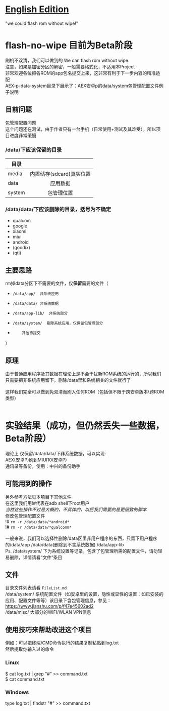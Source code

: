 # <a href="README-en.md">English Edition</a>
"we could flash rom without wipe!"

# flash-no-wipe 目前为Beta阶段
刷机不双清，我们可以做到的 We can flash rom without wipe.  
注意，如果是加密分区的解密，一般需要格式化，不适用本Project  
非常欢迎各位把各ROM的app包名提交上来，这非常有利于下一步内容的精准适配  
AEX-p-data-system目录下展示了：AEX安卓p的data/system包管理配置文件例子说明

## 目前问题

包管理配置问题  
这个问题还在测试，由于作者只有一台手机（日常使用+测试及其难受），所以项目进度非常缓慢

### /data/下应该保留的目录
| 目录      |                         |
|----------|:------------------------:|
| media    |内置储存(sdcard)真实位置   | 
| data     |应用数据                  |
| system   |包管理位置                |

### /data/data/下应该删除的目录，括号为不确定
  - qualcom
  - google
  - xiaomi
  - miui
  - android
  - (goodix)
  - (qti)

## 主要思路
rm掉data分区下不需要的文件，仅<b>保留</b>需要的文件（
-	  /data/app/  非系统应用  
-	  /data/data/ 非系统数据  
-	  /data/app-lib/  非系统部分  
-	  /data/system/  剔除系统应用，仅保留包管理部分  
-         其他待提交  
）

## 原理
由于普通应用程序及其数据在理论上是不会干扰新ROM系统的运行的，所以我们只需要把非系统应用留下，删除/data里和系统相关的文件就行了  
<br>
这样我们完全可以做到免双清而刷入任何ROM（包括但不限于跨安卓版本\跨ROM类型）  
<br>  

# 实验结果（成功，但仍然丢失一些数据，Beta阶段）
理论上 仅保留/data/data/下非系统数据，可以实现:   
AEX(安卓P)刷到MIUI10(安卓P)  
通讯录等备份，使用：中兴的备份助手  

## 可能用到的操作
另外参考方法见本项目下其他文件  
在这里我们用!#代表在adb shell下root用户  
*当然这些操作不过是大概的，不具体的，以后我们需要的是更细致的脚本*  
修改包管理配置文件  
!# ```rm -r /data/data/*android*```  
!# ```rm -r /data/data/*qualcomm*```  
<br>
一般来说，我们可以选择性删除/data区里非用户程序的东西，只留下用户程序的/data/app /data/data(删除到不含系统数据) /data/app-lib  
Ps. /data/system/ 下为系统设置等记录，包含了包管理所需的配置文件，请勿轻易删除，详情请看“文件”条目  

## 文件
目录文件列表请看	`FileList.md`  
/data/system/	 系统配置文件（如安卓里的设置，隐性或显性的设置：如已安装的应用、配置文件等等）该目录下含包管理信息，参见：https://www.jianshu.com/p/f47e45602ad2  
/data/misc/	大部分的WiFI/WLAN VPN信息  

## 使用技巧来帮助改进这个项目
例如：可以把终端/CMD命令执行的结果复制粘贴到log.txt  
然后提取你输入过的命令  
### Linux
$ cat log.txt | grep "#" >> command.txt  
$ cat command.txt  
### Windows
type log.txt | findstr "#" >> command.txt  
